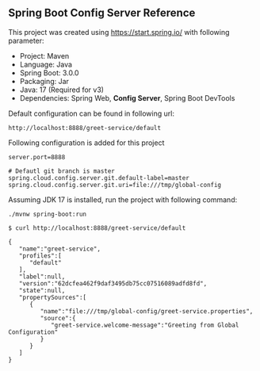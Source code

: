 ## Spring Boot Config Server Reference

This project was created using https://start.spring.io/ with following parameter:

* Project: Maven
* Language: Java
* Spring Boot: 3.0.0
* Packaging: Jar
* Java: 17 (Required for v3)
* Dependencies: Spring Web, **Config Server**, Spring Boot DevTools


Default configuration can be found in following url:
```
http://localhost:8888/greet-service/default
```

Following configuration is added for this project

```
server.port=8888

# Defautl git branch is master
spring.cloud.config.server.git.default-label=master
spring.cloud.config.server.git.uri=file:///tmp/global-config
```

Assuming JDK 17 is installed, run the project with following command:

```shell
./mvnw spring-boot:run
```

```shell
$ curl http://localhost:8888/greet-service/default

{
   "name":"greet-service",
   "profiles":[
      "default"
   ],
   "label":null,
   "version":"62dcfea462f9daf3495db75cc07516089adfd8fd",
   "state":null,
   "propertySources":[
      {
         "name":"file:///tmp/global-config/greet-service.properties",
         "source":{
            "greet-service.welcome-message":"Greeting from Global Configuration"
         }
      }
   ]
}
```
